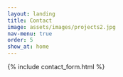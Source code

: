 ```yaml
---
layout: landing
title: Contact
image: assets/images/projects2.jpg
nav-menu: true
order: 5
show_at: home
---
```


<!-- Main -->
<div id="main" class="alt">

</div>

{% include contact_form.html %}